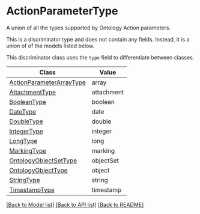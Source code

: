 # ActionParameterType

A union of all the types supported by Ontology Action parameters.


This is a discriminator type and does not contain any fields. Instead, it is a union
of of the models listed below.

This discriminator class uses the `type` field to differentiate between classes.

| Class | Value
| ------------ | -------------
[ActionParameterArrayType](ActionParameterArrayType.md) | array
[AttachmentType](AttachmentType.md) | attachment
[BooleanType](BooleanType.md) | boolean
[DateType](DateType.md) | date
[DoubleType](DoubleType.md) | double
[IntegerType](IntegerType.md) | integer
[LongType](LongType.md) | long
[MarkingType](MarkingType.md) | marking
[OntologyObjectSetType](OntologyObjectSetType.md) | objectSet
[OntologyObjectType](OntologyObjectType.md) | object
[StringType](StringType.md) | string
[TimestampType](TimestampType.md) | timestamp


[[Back to Model list]](../../../README.md#models-v2-link) [[Back to API list]](../../../README.md#documentation-for-api-endpoints) [[Back to README]](../../../README.md)
